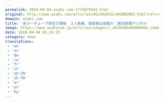 ```yaml
---
permalink: 2018-04-04-asahi.com-1774875545.html
original: http://www.asahi.com/articles/ASL4420YZL44UHBI003.html?ref=rss
domain: asahi.com
title: '米ユーチューブ本社で発砲　３人負傷、容疑者は自殺か：朝日新聞デジタル'
image: https://www.asahicom.jp/articles/images/c_AS20180404000464_comm.jpg
date: 2018-04-04 01:24:25
category: news
translations: 
 - 'en'
 - 'es'
 - 'de'
 - 'ru'
 - 'fr'
 - 'it'
 - 'zh-CN'
 - 'zh-TW'
 - 'ar'
 - 'pt'
 - 'hy'
---
```


